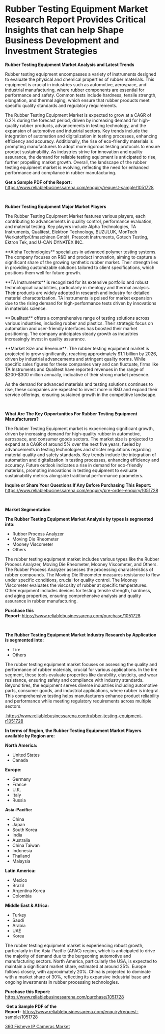 <p><h1>Rubber Testing Equipment Market Research Report Provides Critical Insights that can help Shape Business Development and Investment Strategies</h1></p><p><strong>Rubber Testing Equipment Market Analysis and Latest Trends</strong></p>
<p><p>Rubber testing equipment encompasses a variety of instruments designed to evaluate the physical and chemical properties of rubber materials. This equipment is crucial in industries such as automotive, aerospace, and industrial manufacturing, where rubber components are essential for performance and safety. Common tests include hardness, tensile strength, elongation, and thermal aging, which ensure that rubber products meet specific quality standards and regulatory requirements.</p><p>The Rubber Testing Equipment Market is expected to grow at a CAGR of 6.2% during the forecast period, driven by increasing demand for high-quality rubber products, advancements in testing technology, and the expansion of automotive and industrial sectors. Key trends include the integration of automation and digitalization in testing processes, enhancing efficiency and accuracy. Additionally, the rise of eco-friendly materials is prompting manufacturers to adopt more rigorous testing protocols to ensure product sustainability. As industries strive for innovation and quality assurance, the demand for reliable testing equipment is anticipated to rise, further propelling market growth. Overall, the landscape of the rubber testing equipment market is evolving, reflecting the need for enhanced performance and compliance in rubber manufacturing.</p></p>
<p><strong>Get a Sample PDF of the Report:&nbsp;</strong> <a href="https://www.reliablebusinessarena.com/enquiry/request-sample/1051728?utm_campaign=2259&utm_medium=2&utm_source=Github&utm_content=ia&utm_term=16022025&utm_id=rubber-testing-equipment">https://www.reliablebusinessarena.com/enquiry/request-sample/1051728</a></p>
<p>&nbsp;</p>
<p><strong>Rubber Testing Equipment Major Market Players</strong></p>
<p><p>The Rubber Testing Equipment Market features various players, each contributing to advancements in quality control, performance evaluation, and material testing. Key players include Alpha Technologies, TA Instruments, Qualitest, Elektron Technology, BUZULUK, MonTech Werkstoffprüfmaschinen GmbH, Prescott Instruments, Gotech Testing, Ektron Tek, and U-CAN DYNATEX INC.</p><p>**Alpha Technologies** specializes in advanced polymer testing systems. The company focuses on R&D and product innovation, aiming to capture a significant share of the growing synthetic rubber market. Their strength lies in providing customizable solutions tailored to client specifications, which positions them well for future growth.</p><p>**TA Instruments** is recognized for its extensive portfolio and robust technological capabilities, particularly in rheology and thermal analysis. Their products are widely adopted in research and industry for detailed material characterization. TA Instruments is poised for market expansion due to the rising demand for high-performance tests driven by innovations in materials science.</p><p>**Qualitest** offers a comprehensive range of testing solutions across various industries, including rubber and plastics. Their strategic focus on automation and user-friendly interfaces has boosted their market positioning. The company anticipates steady growth as industries increasingly invest in quality assurance.</p><p>**Market Size and Revenue**: The rubber testing equipment market is projected to grow significantly, reaching approximately $1.1 billion by 2026, driven by industrial advancements and stringent quality norms. While specific sales figures for these companies vary and can fluctuate, firms like TA Instruments and Qualitest have reported revenues in the range of $200-$300 million annually, indicative of their strong market presence.</p><p>As the demand for advanced materials and testing solutions continues to rise, these companies are expected to invest more in R&D and expand their service offerings, ensuring sustained growth in the competitive landscape.</p></p>
<p>&nbsp;</p>
<p><strong>What Are The Key Opportunities For Rubber Testing Equipment Manufacturers?</strong></p>
<p><p>The Rubber Testing Equipment market is experiencing significant growth, driven by increasing demand for high-quality rubber in automotive, aerospace, and consumer goods sectors. The market size is projected to expand at a CAGR of around 5% over the next five years, fueled by advancements in testing technologies and stricter regulations regarding material quality and safety standards. Key trends include the integration of automation and digitalization in testing processes, enhancing efficiency and accuracy. Future outlook indicates a rise in demand for eco-friendly materials, prompting innovations in testing equipment to evaluate sustainability metrics alongside traditional performance parameters.</p></p>
<p><strong>Inquire or Share Your Questions If Any Before Purchasing This Report:</strong> <a href="https://www.reliablebusinessarena.com/enquiry/pre-order-enquiry/1051728?utm_campaign=2259&utm_medium=2&utm_source=Github&utm_content=ia&utm_term=16022025&utm_id=rubber-testing-equipment">https://www.reliablebusinessarena.com/enquiry/pre-order-enquiry/1051728</a></p>
<p>&nbsp;</p>
<p><strong>Market Segmentation</strong></p>
<p><strong>The Rubber Testing Equipment Market Analysis by types is segmented into:</strong></p>
<p><ul><li>Rubber Process Analyzer</li><li>Moving Die Rheometer</li><li>Mooney Viscometer</li><li>Others</li></ul></p>
<p><p>The rubber testing equipment market includes various types like the Rubber Process Analyzer, Moving Die Rheometer, Mooney Viscometer, and Others. The Rubber Process Analyzer assesses the processing characteristics of rubber compounds. The Moving Die Rheometer measures resistance to flow under specific conditions, crucial for quality control. The Mooney Viscometer evaluates the viscosity of rubber at specific temperatures. Other equipment includes devices for testing tensile strength, hardness, and aging properties, ensuring comprehensive analysis and quality assurance in rubber manufacturing.</p></p>
<p><strong>Purchase this Report:&nbsp;</strong><a href="https://www.reliablebusinessarena.com/purchase/1051728?utm_campaign=2259&utm_medium=2&utm_source=Github&utm_content=ia&utm_term=16022025&utm_id=rubber-testing-equipment">https://www.reliablebusinessarena.com/purchase/1051728</a></p>
<p>&nbsp;</p>
<p><strong>The Rubber Testing Equipment Market Industry Research by Application is segmented into:</strong></p>
<p><ul><li>Tire</li><li>Others</li></ul></p>
<p><p>The rubber testing equipment market focuses on assessing the quality and performance of rubber materials, crucial for various applications. In the tire segment, these tools evaluate properties like durability, elasticity, and wear resistance, ensuring safety and compliance with industry standards. Beyond tires, the equipment serves diverse industries including automotive parts, consumer goods, and industrial applications, where rubber is integral. This comprehensive testing helps manufacturers enhance product reliability and performance while meeting regulatory requirements across multiple sectors.</p></p>
<p><a href="https://www.reliablebusinessarena.com/rubber-testing-equipment-r1051728?utm_campaign=2259&utm_medium=2&utm_source=Github&utm_content=ia&utm_term=16022025&utm_id=rubber-testing-equipment">&nbsp;https://www.reliablebusinessarena.com/rubber-testing-equipment-r1051728</a></p>
<p><strong>In terms of Region, the Rubber Testing Equipment Market Players available by Region are:</strong></p>
<p>
    <p> <strong> North America: </strong>
        <ul>
            <li>United States</li>
            <li>Canada</li>
        </ul>
        </p> 
    <p> <strong> Europe: </strong>
        <ul>
            <li>Germany</li>
            <li>France</li>
            <li>U.K.</li>
            <li>Italy</li>
            <li>Russia</li>
        </ul>
        </p> 
    <p> <strong> Asia-Pacific: </strong>
        <ul>
            <li>China</li>
            <li>Japan</li>
            <li>South Korea</li>
            <li>India</li>
            <li>Australia</li>
            <li>China Taiwan</li>
            <li>Indonesia</li>
            <li>Thailand</li>
            <li>Malaysia</li>
        </ul>
        </p> 
    <p> <strong> Latin America: </strong>
        <ul>
            <li>Mexico</li>
            <li>Brazil</li>
            <li>Argentina Korea</li>
            <li>Colombia</li>
        </ul>
        </p> 
    <p> <strong> Middle East & Africa: </strong>
        <ul>
            <li>Turkey</li>
            <li>Saudi</li>
            <li>Arabia</li>
            <li>UAE</li>
            <li>Korea</li>
        </ul>
    </p>
    </p>
<p><p>The rubber testing equipment market is experiencing robust growth, particularly in the Asia-Pacific (APAC) region, which is anticipated to drive the majority of demand due to the burgeoning automotive and manufacturing sectors. North America, particularly the USA, is expected to maintain a significant market share, estimated at around 25%. Europe follows closely, with approximately 20%. China is projected to dominate with a market share of 30%, reflecting its expansive industrial base and ongoing investments in rubber processing technologies.</p></p>
<p><strong>Purchase this Report: </strong><a href="https://www.reliablebusinessarena.com/purchase/1051728?utm_campaign=2259&utm_medium=2&utm_source=Github&utm_content=ia&utm_term=16022025&utm_id=rubber-testing-equipment">https://www.reliablebusinessarena.com/purchase/1051728</a></p>
<p>&nbsp;<strong>Get a Sample PDF of the Report:&nbsp;&nbsp;</strong><a href="https://www.reliablebusinessarena.com/enquiry/request-sample/1051728?utm_campaign=2259&utm_medium=2&utm_source=Github&utm_content=ia&utm_term=16022025&utm_id=rubber-testing-equipment">https://www.reliablebusinessarena.com/enquiry/request-sample/1051728</a></p>
<p><strong></strong></p>
<p><p><a href="https://github.com/sherikacas30/Market-Research-Report-List-1/blob/main/360-fisheye-ip-cameras-market.md?utm_campaign=2259&utm_medium=2&utm_source=Github&utm_content=ia&utm_term=16022025&utm_id=rubber-testing-equipment">360 Fisheye IP Cameras Market</a></p></p>